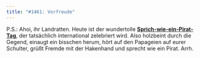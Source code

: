 ```yaml
---
title: "#1461: Vorfreude"
---
```


P.S.:
Ahoi, ihr Landratten. Heute ist der wundertolle <a href="http://www.fonflatter.de/kalender"><strong>Sprich-wie-ein-Pirat-Tag</strong></a>, der tatsächlich international zelebriert wird. Also holzbeint durch die Gegend, einaugt ein bisschen herum, hört auf den Papageien auf eurer Schulter, grüßt Fremde mit der Hakenhand und sprecht wie ein Pirat. Arrh.
